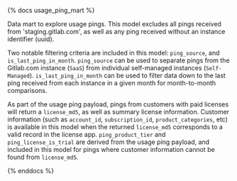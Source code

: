 {% docs usage_ping_mart %}

Data mart to explore usage pings. This model excludes all pings received from 'staging.gitlab.com', as well as any ping received without an instance identifier (uuid).

Two notable filtering criteria are included in this model: `ping_source`, and `is_last_ping_in_month`. `ping_source` can be used to separate pings from the Gitlab.com instance (`SaaS`) from individual self-managed instances (`Self-Managed`). `is_last_ping_in_month` can be used to filter data down to the last ping received from each instance in a given month for month-to-month comparisons.

As part of the usage ping payload, pings from customers with paid licenses will return a `license_md5`, as well as summary license information. Customer information (such as `account_id`, `subscription_id`, `product_categories`, etc) is available in this model when the returned `license_md5` corresponds to a valid record in the license app. `ping_product_tier` and `ping_license_is_trial` are derived from the usage ping payload, and included in this model for pings where customer information cannot be found from `license_md5`.

{% enddocs %}